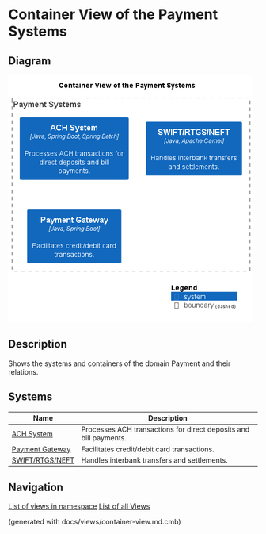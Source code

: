 # Container View of the Payment Systems

## Diagram
![Container View of the Payment Systems](../../mybank/payment/container-view.png)

## Description
Shows the systems and containers of the domain Payment and their relations.
## Systems
| Name | Description |
|---|---|
| [ACH System](../../mybank/payment/ach-system.md) | Processes ACH transactions for direct deposits and bill payments. |
| [Payment Gateway](../../mybank/payment/payment-gateway-system.md) | Facilitates credit/debit card transactions. |
| [SWIFT/RTGS/NEFT](../../mybank/payment/swift-rtgs-neft-system.md) | Handles interbank transfers and settlements. |


## Navigation
[List of views in namespace](./views-in-namespace.md)
[List of all Views](../../views.md)

(generated with docs/views/container-view.md.cmb)
